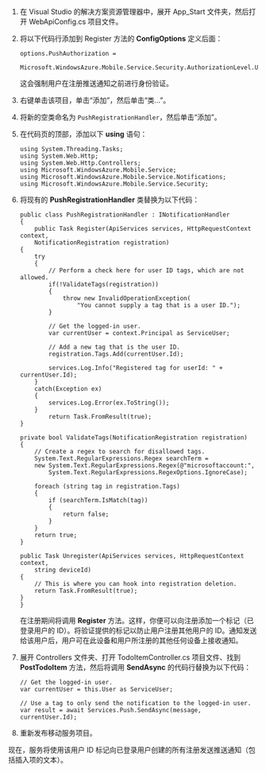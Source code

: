 1. 在 Visual Studio 的解决方案资源管理器中，展开 App\_Start 文件夹，然后打开 WebApiConfig.cs 项目文件。

2. 将以下代码行添加到 Register 方法的 **ConfigOptions** 定义后面：

    ```
    options.PushAuthorization = 
        Microsoft.WindowsAzure.Mobile.Service.Security.AuthorizationLevel.User;
    ```

    这会强制用户在注册推送通知之前进行身份验证。

3. 右键单击该项目，单击“添加”，然后单击“类...”。

4. 将新的空类命名为 `PushRegistrationHandler`，然后单击“添加”。

5. 在代码页的顶部，添加以下 **using** 语句：

    ```
    using System.Threading.Tasks; 
    using System.Web.Http; 
    using System.Web.Http.Controllers; 
    using Microsoft.WindowsAzure.Mobile.Service; 
    using Microsoft.WindowsAzure.Mobile.Service.Notifications; 
    using Microsoft.WindowsAzure.Mobile.Service.Security; 
    ```

6. 将现有的 **PushRegistrationHandler** 类替换为以下代码：

    ```
    public class PushRegistrationHandler : INotificationHandler
    {
        public Task Register(ApiServices services, HttpRequestContext context,
        NotificationRegistration registration)
    {
        try
        {
            // Perform a check here for user ID tags, which are not allowed.
            if(!ValidateTags(registration))
            {
                throw new InvalidOperationException(
                    "You cannot supply a tag that is a user ID.");                    
            }

            // Get the logged-in user.
            var currentUser = context.Principal as ServiceUser;

            // Add a new tag that is the user ID.
            registration.Tags.Add(currentUser.Id);

            services.Log.Info("Registered tag for userId: " + currentUser.Id);
        }
        catch(Exception ex)
        {
            services.Log.Error(ex.ToString());
        }
            return Task.FromResult(true);
    }

    private bool ValidateTags(NotificationRegistration registration)
    {
        // Create a regex to search for disallowed tags.
        System.Text.RegularExpressions.Regex searchTerm =
        new System.Text.RegularExpressions.Regex(@"microsoftaccount:",
            System.Text.RegularExpressions.RegexOptions.IgnoreCase);

        foreach (string tag in registration.Tags)
        {
            if (searchTerm.IsMatch(tag))
            {
                return false;
            }
        }
        return true;
    }

    public Task Unregister(ApiServices services, HttpRequestContext context, 
        string deviceId)
    {
        // This is where you can hook into registration deletion.
        return Task.FromResult(true);
    }
    }
    ```

    在注册期间将调用 **Register** 方法。这样，你便可以向注册添加一个标记（已登录用户的 ID）。将验证提供的标记以防止用户注册其他用户的 ID。通知发送给该用户后，用户可在此设备和用户所注册的其他任何设备上接收通知。

7. 展开 Controllers 文件夹、打开 TodoItemController.cs 项目文件、找到 **PostTodoItem** 方法，然后将调用 **SendAsync** 的代码行替换为以下代码：

    ```
    // Get the logged-in user.
    var currentUser = this.User as ServiceUser;

    // Use a tag to only send the notification to the logged-in user.
    var result = await Services.Push.SendAsync(message, currentUser.Id);
    ```

8. 重新发布移动服务项目。

现在，服务将使用该用户 ID 标记向已登录用户创建的所有注册发送推送通知（包括插入项的文本）。

<!---HONumber=74-->